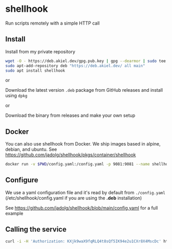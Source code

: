 # shellhook

Run scripts remotely with a simple HTTP call

## Install

Install from my private repository

```bash
wget -O - https://deb.akiel.dev/gpg.pub.key | gpg --dearmor | sudo tee /etc/apt/trusted.gpg.d/akiel.gpg
sudo apt-add-repository deb "https://deb.akiel.dev/ all main"
sudo apt install shellhook
```

or

Download the latest version `.deb` package from GitHub releases and install using `dpkg`

or

Download the binary from releases and make your own setup

## Docker

You can also use shellhook from Docker. We ship images based in alpine, debian, and ubuntu.
See https://github.com/jadolg/shellhook/pkgs/container/shellhook

```bash
docker run -v $PWD/config.yaml:/config.yaml -p 9081:9081 --name shellhook -d ghcr.io/jadolg/shellhook:alpine-0.10.3
```


## Configure
We use a yaml configuration file and it's read by default from `./config.yaml` (/etc/shellhook/config.yaml if you are using the **.deb** installation)

See <https://github.com/jadolg/shellhook/blob/main/config.yaml> for a full example

## Calling the service

```bash
curl -i -H 'Authorization: KXjk9waX9fqRLQ4t8sQf5IK94e2u1CXr8X4MscDc' https://myserver.example.com/hook?script=5e5adb92-0d04-11ee-97cf-4b6c30e50f6a
```
